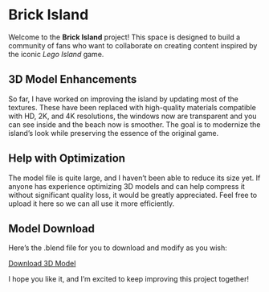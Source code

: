 # Brick Island

Welcome to the **Brick Island** project! This space is designed to build a community of fans who want to collaborate on creating content inspired by the iconic *Lego Island* game.

## 3D Model Enhancements

So far, I have worked on improving the island by updating most of the textures. These have been replaced with high-quality materials compatible with HD, 2K, and 4K resolutions, the windows now are transparent and you can see inside and the beach now is smoother. The goal is to modernize the island’s look while preserving the essence of the original game.

## Help with Optimization

The model file is quite large, and I haven’t been able to reduce its size yet. If anyone has experience optimizing 3D models and can help compress it without significant quality loss, it would be greatly appreciated. Feel free to upload it here so we can all use it more efficiently.

## Model Download

Here’s the .blend file for you to download and modify as you wish:

[Download 3D Model](https://drive.proton.me/urls/E6A8TPB2SR#tpvLFka1DOQ2)

I hope you like it, and I’m excited to keep improving this project together!
